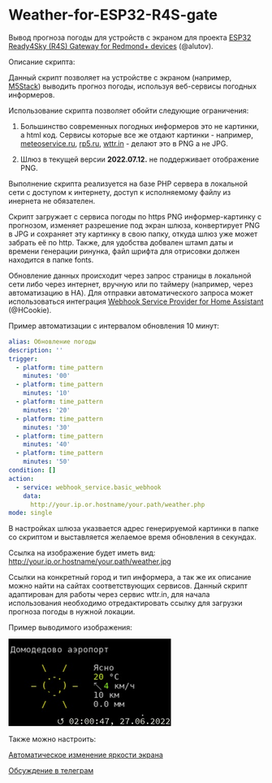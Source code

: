 # Weather-for-ESP32-R4S-gate

Вывод прогноза погоды для устройств с экраном для проекта [ESP32 Ready4Sky (R4S) Gateway for Redmond+ devices](https://github.com/alutov/ESP32-R4sGate-for-Redmond) (@alutov).

  Описание скрипта: 

Данный скрипт позволяет на устройстве с экраном (например, [М5Stack](https://m5stack.com)) выводить прогноз погоды, используя веб-сервисы погодных информеров. 

Использование скрипта позволяет обойти следующие ограничения:

  1. Большинство современных погодных информеров это не картинки, а html код. 
Сервисы которые все же отдают картинки - например, [meteoservice.ru](https://www.meteoservice.ru/), [rp5.ru](https://rp5.ru/), [wttr.in](https://wttr.in/) - делают это в PNG а не JPG.

  2. Шлюз в текущей версии **2022.07.12.** не поддерживает отображение PNG.

Выполнение скрипта реализуется на базе PHP сервера в локальной сети с доступом к интернету, доступ к исполняемому файлу из инернета не обязателен.

Скрипт загружает с сервиса погоды по https PNG информер-картинку с прогнозом, изменяет разрешение под экран шлюза, конвертирует PNG в JPG и сохраняет эту картинку в свою папку, откуда шлюз уже может забрать её по http. Также, для удобства добвален штамп даты и времени генерации ринунка, файл шрифта для отрисовки должен находится в папке fonts.

Обновление данных происходит через запрос страницы в локальной сети либо через интернет, вручную или по таймеру (например, через автоматизацию в HA). 
Для отправки автоматического запроса может использоваться интеграция [Webhook Service Provider for Home Assistant](https://github.com/HCookie/Webhook-Service-home-assistant) (@HCookie).

Пример автоматизации с интервалом обновления 10 минут:
```yaml
alias: Обновление погоды
description: ''
trigger:
  - platform: time_pattern
    minutes: '00'
  - platform: time_pattern
    minutes: '10'
  - platform: time_pattern
    minutes: '20'
  - platform: time_pattern
    minutes: '30'
  - platform: time_pattern
    minutes: '40'
  - platform: time_pattern
    minutes: '50'
condition: []
action:
  - service: webhook_service.basic_webhook
    data:
      http://your.ip.or.hostname/your.path/weather.php
mode: single
```

В настройках шлюза указвается адрес генерируемой картинки в папке со скриптом и выставляется желаемое время обновления в секундах.  

Ссылка на изображение будет иметь вид:
http://your.ip.or.hostname/your.path/weather.jpg

Ссылки на конкретный город и тип информера, а так же их описание можно найти на сайтах соответствующих сервисов.
Данный скрипт адаптирован для работы через сервис wttr.in, для начала использования необходимо отредактировать ссылку для загрузки прогноза погоды в нужной локации.

Пример выводимого изображения:

![PROJECT_PHOTO](https://github.com/artt652/Weather-for-ESP32-R4S-gate/raw/main/weather.jpg)

Также можно настроить:

[Автоматическое изменение яркости экрана](https://github.com/artt652/Circadian-Lighting-for-ESP32-R4S-gate)

[Обсуждение в телеграм](https://t.me/ESP32_R4sGate)


